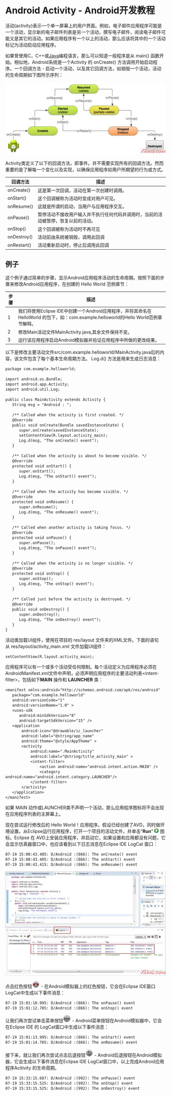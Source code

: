 # Android Activity - Android开发教程

活动(activity)表示一个单一屏幕上的用户界面。例如，电子邮件应用程序可能是一个活动，显示新的电子邮件列表是另一个活动，撰写电子邮件，阅读电子邮件可能又是其它的活动。如果应用程序有一个以上的活动，那么应该将其中的一个活动标记为活动启动应用程序。

如果曾使用C，C++或[Java](http://www.yiibai.com/java)编程语言，那么可以知道一般程序是从 main() 函数开始。相似地，Android系统是一个Activity 的 onCreate() 方法调用开始启动程序。一个回调方法 - 启动一个活动，以及其它回调方法，如销毁一个活动，活动的生命周期如下图所示序列：

![Android Activity lifecycle](../img/0AP410D-0.jpg)

Activity类定义了以下的回调方法，即事件。并不需要实现所有的回调方法。然而重要的是了解每一个变化以及实现，以确保应用程序如用户所期望的行为或方式。

| 回调方法 | 描述 |
| --- | --- |
| onCreate() | 这是第一次回调，活动在第一次创建时调用。 |
| onStart() | 这个回调被称为活动时变成对用户可见。 |
| onResume() | 这就是所谓的启动，当用户与应用程序交互。 |
| onPause() | 暂停活动不接收用户输入并不执行任何代码并调用时，当前的活动被暂停，恢复以前的活动。 |
| onStop() | 这个回调被称为活动时不再可见 |
| onDestroy() | 活动前由系统被销毁，调用此回调 |
| onRestart() | 活动重新启动时，停止后调用此回调 |

## 例子

这个例子通过简单的步骤，显示Android应用程序活动的生命周期。按照下面的步骤来修改Android应用程序，在创建的 Hello World 范例章节：

| 步骤 | 描述 |
| --- | --- |
| 1 | 我们将使用Eclipse IDE中创建一个Android应用程序，并将其命名在 HelloWorld 的包下，如：com.example.helloworld的Hello World范例章节解释。 |
| 2 | 修改Main活动文件MainActivity.java,其余文件保持不变。 |
| 3 | 运行该应用程序启动Android模拟器并验证应用程序中所做的更改结果。 |

以下是修改主要活动文件src/com.example.helloworld/MainActivity.java后的内容，该文件包含了每个基本生命周期方法。 Log.d() 方法是用来生成日志消息： 

```
package com.example.helloworld;

import android.os.Bundle;
import android.app.Activity;
import android.util.Log;

public class MainActivity extends Activity {
   String msg = "Android : ";

   /** Called when the activity is first created. */
   @Override
   public void onCreate(Bundle savedInstanceState) {
      super.onCreate(savedInstanceState);
      setContentView(R.layout.activity_main);
      Log.d(msg, "The onCreate() event");
   }

   /** Called when the activity is about to become visible. */
   @Override
   protected void onStart() {
      super.onStart();
      Log.d(msg, "The onStart() event");
   }

   /** Called when the activity has become visible. */
   @Override
   protected void onResume() {
      super.onResume();
      Log.d(msg, "The onResume() event");
   }

   /** Called when another activity is taking focus. */
   @Override
   protected void onPause() {
      super.onPause();
      Log.d(msg, "The onPause() event");
   }

   /** Called when the activity is no longer visible. */
   @Override
   protected void onStop() {
      super.onStop();
      Log.d(msg, "The onStop() event");
   }

   /** Called just before the activity is destroyed. */
   @Override
   public void onDestroy() {
      super.onDestroy();
      Log.d(msg, "The onDestroy() event");
   }
}
```

活动类加载UI组件，使用在项目的 res/layout 文件夹的XML文件。下面的语句从 res/layout/activity_main.xml 文件加载UI组件：

```
setContentView(R.layout.activity_main);
```

应用程序可以有一个或多个活动受任何限制。每个活动定义为应用程序必须在AndroidManifest.xml文件中声明，必须声明应用程序的主要活动列表&lt;intent-filter&gt;，包括如下**MAIN** 操作和 **LAUNCHER** 类：

```
<manifest xmlns:android="http://schemas.android.com/apk/res/android"
   package="com.example.helloworld"
   android:versionCode="1"
   android:versionName="1.0" >
   <uses-sdk
      android:minSdkVersion="8"
      android:targetSdkVersion="15" />
   <application
       android:icon="@drawable/ic_launcher"
       android:label="@string/app_name"
       android:theme="@style/AppTheme" >
       <activity
           android:name=".MainActivity"
           android:label="@string/title_activity_main" >
           <intent-filter>
               <action android:name="android.intent.action.MAIN" />
               <category android:name="android.intent.category.LAUNCHER"/>
           </intent-filter>
       </activity>
   </application>
</manifest>
```

如果 MAIN 动作或LAUNCHER类不声明一个活动，那么应用程序图标将不会出现在应用程序列表的主屏幕上。 

现在尝试运行修改后的 Hello World！应用程序。假设已经创建了AVD，同时做环境设置。从Eclipse运行应用程序，打开一个项目的活动文件，并单击“**Run**” ![Eclipse Run Icon](../img/0AP44W4-1.png) 图标。Eclipse 在 AVD上安装应用程序，并启动它，如果设置和应用都没有问题，它会显示仿真器窗口中，也应该看到以下日志消息在Eclipse IDE LogCat 窗口：

```
07-19 15:00:43.405: D/Android :(866): The onCreate() event
07-19 15:00:43.405: D/Android :(866): The onStart() event
07-19 15:00:43.415: D/Android :(866): The onResume() event

```

![Android LotCat Window](../img/0AP410X-2.jpg)

点击红色按钮![Android Red Button](../img/0AP43H6-3.png) - 在Android模拟器上的红色按钮，它会在Eclipse IDE窗口LogCat中生成以下事件消息：  

```
07-19 15:01:10.995: D/Android :(866): The onPause() event
07-19 15:01:12.705: D/Android :(866): The onStop() event

```

让我们再次尝试单击菜单按钮![Android Menu Button](../img/0AP42053-4.png) - Android菜单按钮在Android模拟器中，它会在Eclipse IDE 的 LogCat窗口中生成以下事件消息： 

```
07-19 15:01:13.995: D/Android :(866): The onStart() event
07-19 15:01:14.705: D/Android :(866): The onResume() event

```

接下来，就让我们再次尝试点击后退按钮![Android Back Button](../img/0AP43223-5.png) - Android后退按钮在Android模拟器，它会生成以下事件消息在Eclipse IDE LogCat窗口中，以上完成Android应用程序Acitivity 的生命周期。 

```
07-19 15:33:15.687: D/Android :(992): The onPause() event
07-19 15:33:15.525: D/Android :(992): The onStop() event
07-19 15:33:15.525: D/Android :(992): The onDestroy() event
```

 